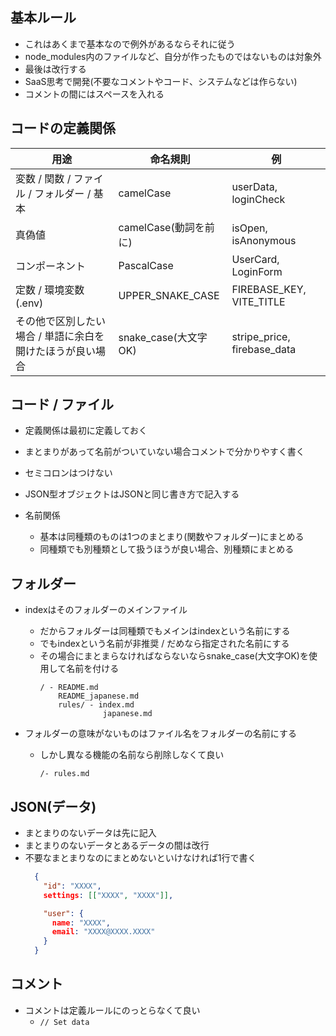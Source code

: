 ## 基本ルール
- これはあくまで基本なので例外があるならそれに従う
- node_modules内のファイルなど、自分が作ったものではないものは対象外
- 最後は改行する
- SaaS思考で開発(不要なコメントやコード、システムなどは作らない)
- コメントの間にはスペースを入れる

## コードの定義関係
| 用途 | 命名規則 | 例 |
|------|-----------|----|
| 変数 / 関数 / ファイル / フォルダー / 基本 | camelCase | userData, loginCheck |
| 真偽値 | camelCase(動詞を前に)| isOpen, isAnonymous |
| コンポーネント | PascalCase | UserCard, LoginForm |
| 定数 / 環境変数(.env) | UPPER_SNAKE_CASE | FIREBASE_KEY, VITE_TITLE |
| その他で区別したい場合 / 単語に余白を開けたほうが良い場合 | snake_case(大文字OK) | stripe_price, firebase_data |

## コード / ファイル
- 定義関係は最初に定義しておく
- まとまりがあって名前がついていない場合コメントで分かりやすく書く
- セミコロンはつけない
- JSON型オブジェクトはJSONと同じ書き方で記入する

- 名前関係
  - 基本は同種類のものは1つのまとまり(関数やフォルダー)にまとめる
  - 同種類でも別種類として扱うほうが良い場合、別種類にまとめる

## フォルダー
- indexはそのフォルダーのメインファイル
  - だからフォルダーは同種類でもメインはindexという名前にする
  - でもindexという名前が非推奨 / だめなら指定された名前にする
  - その場合にまとまらなければならないならsnake_case(大文字OK)を使用して名前を付ける
    ```
    / - README.md
        README_japanese.md
        rules/ - index.md
                  japanese.md
    ```

- フォルダーの意味がないものはファイル名をフォルダーの名前にする
  - しかし異なる機能の名前なら削除しなくて良い
    ```
    /- rules.md
    ```

## JSON(データ)
- まとまりのないデータは先に記入
- まとまりのないデータとあるデータの間は改行
- 不要なまとまりなのにまとめないといけなければ1行で書く
  ```json
    {
      "id": "XXXX",
      settings: [["XXXX", "XXXX"]],

      "user": {
        name: "XXXX",
        email: "XXXX@XXXX.XXXX"
      }
    }
  ```

## コメント
- コメントは定義ルールにのっとらなくて良い
  - `// Set data`
